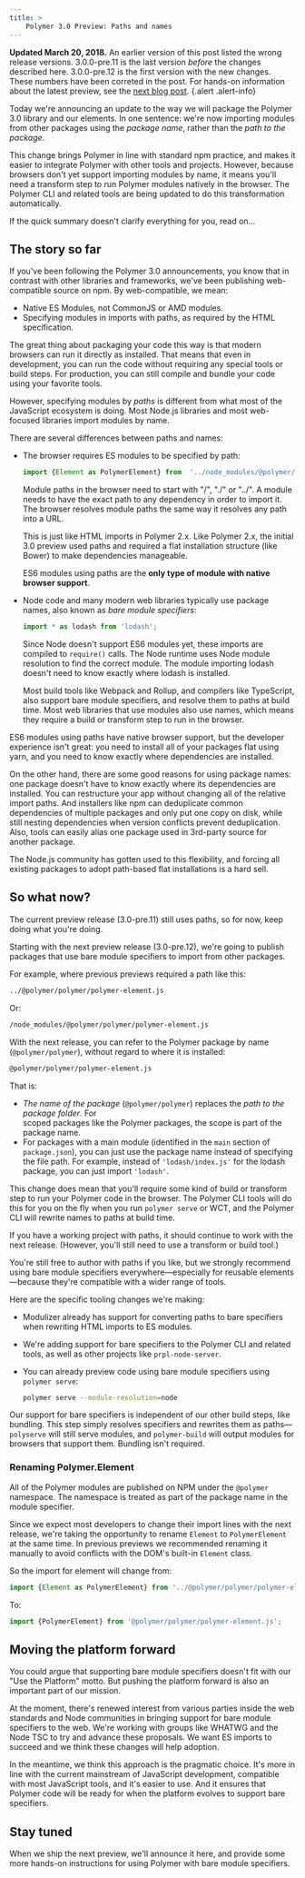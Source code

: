 ```yaml
---
title: >
    Polymer 3.0 Preview: Paths and names
---
```



**Updated March 20, 2018.** An earlier version of this post listed the wrong release
versions. 3.0.0-pre.11 is the last version _before_ the changes described here. 3.0.0-pre.12 
is the first version with the new changes. These numbers have been correted in the post.
For hands-on information about the latest preview, see the 
[next blog post](/blog/2018-03-20-polymer-3-latest-preview).
{.alert .alert-info}

Today we're announcing an update to the way we will package the Polymer 3.0 library and our elements. In one sentence: we're now importing modules from other packages using the _package name_, rather than the _path to the package_.

This change brings Polymer in line with standard npm practice, and makes it easier to integrate Polymer with other tools and projects. However, because browsers don't yet support importing modules by name, it means you'll need a transform step to run Polymer modules natively in the browser. The Polymer CLI and related tools are being updated to do this transformation automatically. 

If the quick summary doesn't clarify everything for you, read on...


## The story so far

If you've been following the Polymer 3.0 announcements, you know that in contrast with other libraries and frameworks, we've been publishing web-compatible source on npm. By web-compatible, we mean:



*   Native ES Modules, not CommonJS or AMD modules.
*   Specifying modules in imports with paths, as required by the HTML specification.

The great thing about packaging your code this way is that modern browsers can run it directly as installed. That means that even in development, you can run the code without requiring any special tools or build steps. For production, you can still compile and bundle your code using your favorite tools. 

However, specifying modules by _paths_ is different from what most of the JavaScript ecosystem is doing. Most Node.js libraries and most web-focused libraries import modules by name. 

There are several differences between paths and names:



*   The browser requires ES modules to be specified by path:

    ```js
    import {Element as PolymerElement} from  '../node_modules/@polymer/polymer/polymer-element.js';
    ```

    Module paths in the browser need to start with "/", "./" or "../". A module needs to have the exact path to any dependency in order to import it. The browser resolves module paths the same way it resolves any path into a URL. 

    This is just like HTML imports in Polymer 2.x. Like Polymer 2.x, the initial 3.0 preview used paths and required a flat installation structure (like Bower) to make dependencies manageable.

	ES6 modules using paths are the **only type of module with native browser support**.


*   Node code and many modern web libraries typically use package names, also known as _bare module specifiers_:

    ```js
    import * as lodash from 'lodash';
    ```

    Since Node doesn't support ES6 modules yet, these imports are compiled to `require()` calls. The Node runtime uses Node module resolution to find the correct module. The module importing lodash doesn't need to know exactly where lodash is installed.

    Most build tools like Webpack and Rollup, and compilers like TypeScript, also support bare module specifiers, and resolve them to paths at build time. Most web libraries that use modules also use names, which means they require a build or transform step to run in the browser.


ES6 modules using paths have native browser support, but the developer experience isn't great: you need to install all of your packages flat using yarn, and you need to know exactly where dependencies are installed.

On the other hand, there are some good reasons for using package names: one package doesn't have to know exactly where its dependencies are installed. You can restructure your app without changing all of the relative import paths. And installers like npm can deduplicate common dependencies of multiple packages and only put one copy on disk, while still nesting dependencies when version conflicts prevent deduplication. Also, tools can easily alias one package used in 3rd-party source for another package.

The Node.js community has gotten used to this flexibility, and forcing all existing packages to adopt path-based flat installations is a hard sell.  


## So what now?

The current preview release (3.0-pre.11) still uses paths, so for now, keep doing what you're doing.

Starting with the next preview release (3.0-pre.12), we're going to publish packages that use bare module specifiers to import from other packages.

For example, where previous previews required a path like this:


```bash
../@polymer/polymer/polymer-element.js
```


Or:


```bash
/node_modules/@polymer/polymer/polymer-element.js
```


With the next release, you can refer to the Polymer package by name (`@polymer/polymer`), without regard to where it is installed:


```bash
@polymer/polymer/polymer-element.js
```


That is:



*   _The name of the package_ (`@polymer/polymer`) replaces the _path to the package folder_. For   
    scoped packages like the Polymer packages, the scope is part of the package name.
*   For packages with a main module (identified in the `main` section of `package.json`), you can 
    just use the package name instead of specifying the file path. For example, instead of 
    `'lodash/index.js'` for the lodash package, you can just import `'lodash'`.

This change does mean that you'll require some kind of build or transform step to run your Polymer code in the browser. The Polymer CLI tools will do this for you on the fly when you run `polymer serve` or WCT, and the Polymer CLI will rewrite names to paths at build time. 

If you have a working project with paths, it should continue to work with the next release. (However, you'll still need to use a transform or build tool.)

You're still free to author with paths if you like, but we strongly recommend using bare module specifiers everywhere—especially for reusable elements—because they're compatible with a wider range of tools.

Here are the specific tooling changes we're making:



*   Modulizer already has support for converting paths to bare specifiers when rewriting HTML 
    imports to ES modules.
*   We're adding support for bare specifiers to the Polymer CLI and related tools, as well as 
    other projects like `prpl-node-server`.
*   You can already preview code using bare module specifiers using `polymer serve`: 
    
    ```bash
    polymer serve --module-resolution=node
    ```

Our support for bare specifiers is independent of our other build steps, like bundling. This step simply resolves specifiers and rewrites them as paths—`polyserve` will still serve modules, and `polymer-build` will output modules for browsers that support them. Bundling isn't required. 


### Renaming Polymer.Element

All of the Polymer modules are published on NPM under the `@polymer` namespace. The namespace is treated as part of the package name in the module specifier.

Since we expect most developers to change their import lines with the next release, we're taking the opportunity to rename `Element` to `PolymerElement` at the same time. In previous previews we recommended renaming it manually to avoid conflicts with the DOM's built-in `Element` class. 

So the import for element will change from:


```js
import {Element as PolymerElement} from '../@polymer/polymer/polymer-element.js';
```


To:


```js
import {PolymerElement} from '@polymer/polymer/polymer-element.js';
```



## Moving the platform forward

You could argue that supporting bare module specifiers doesn't fit with our "Use the Platform" motto. But pushing the platform forward is also an important part of our mission.

At the moment, there's renewed interest from various parties inside the web standards and Node communities in bringing support for bare module specifiers to the web. We're working with groups like WHATWG and the Node TSC to try and advance these proposals. We want ES imports to succeed and we think these changes will help adoption.

In the meantime, we think this approach is the pragmatic choice. It's more in line with the current mainstream of JavaScript development, compatible with most JavaScript tools, and it's easier to use. And it ensures that Polymer code will be ready for when the platform evolves to support bare specifiers.


## Stay tuned

When we ship the next preview, we'll announce it here, and provide some more hands-on instructions for using Polymer with bare module specifiers.
